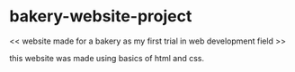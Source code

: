 # bakery-website-project
&lt;&lt; website made for a bakery as my first trial in web development field >>

this website was made using basics of html and css. 
